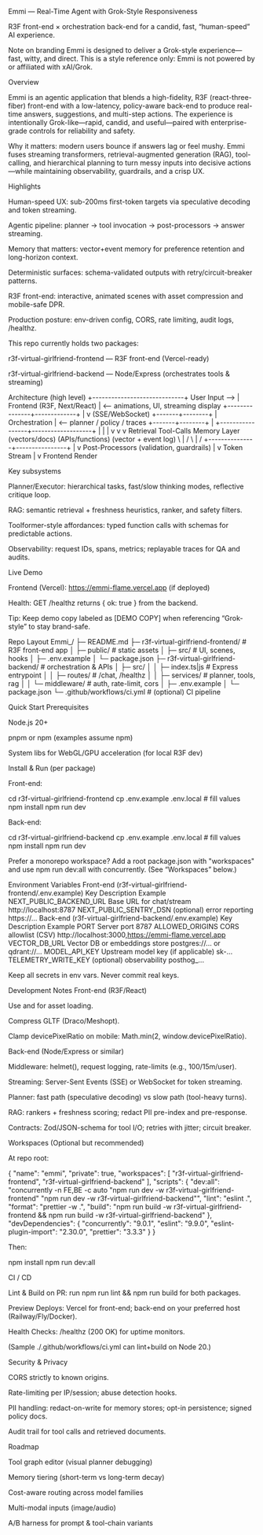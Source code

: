Emmi — Real-Time Agent with Grok-Style Responsiveness

R3F front-end × orchestration back-end for a candid, fast, “human-speed” AI experience.

<div align="center">


</div>

Note on branding
Emmi is designed to deliver a Grok-style experience—fast, witty, and direct. This is a style reference only: Emmi is not powered by or affiliated with xAI/Grok.

Overview

Emmi is an agentic application that blends a high-fidelity, R3F (react-three-fiber) front-end with a low-latency, policy-aware back-end to produce real-time answers, suggestions, and multi-step actions. The experience is intentionally Grok-like—rapid, candid, and useful—paired with enterprise-grade controls for reliability and safety.

Why it matters: modern users bounce if answers lag or feel mushy. Emmi fuses streaming transformers, retrieval-augmented generation (RAG), tool-calling, and hierarchical planning to turn messy inputs into decisive actions—while maintaining observability, guardrails, and a crisp UX.

Highlights

Human-speed UX: sub-200ms first-token targets via speculative decoding and token streaming.

Agentic pipeline: planner → tool invocation → post-processors → answer streaming.

Memory that matters: vector+event memory for preference retention and long-horizon context.

Deterministic surfaces: schema-validated outputs with retry/circuit-breaker patterns.

R3F front-end: interactive, animated scenes with asset compression and mobile-safe DPR.

Production posture: env-driven config, CORS, rate limiting, audit logs, /healthz.

This repo currently holds two packages:

r3f-virtual-girlfriend-frontend — R3F front-end (Vercel-ready)

r3f-virtual-girlfriend-backend — Node/Express (orchestrates tools & streaming)

Architecture (high level)
                +-----------------------------+
 User Input --> | Frontend (R3F, Next/React) |  <— animations, UI, streaming display
                +---------------+-------------+
                                |
                                v  (SSE/WebSocket)
                        +-------+--------+
                        |  Orchestration |  <— planner / policy / traces
                        +-------+--------+
                                |
              +-----------------+-------------------+
              |                 |                   |
              v                 v                   v
         Retrieval           Tool-Calls         Memory Layer
     (vectors/docs)      (APIs/functions)   (vector + event log)
              \                 |                  /
               \                |                 /
                +---------------+----------------+
                                |
                                v
                        Post-Processors
                     (validation, guardrails)
                                |
                                v
                           Token Stream
                                |
                                v
                          Frontend Render


Key subsystems

Planner/Executor: hierarchical tasks, fast/slow thinking modes, reflective critique loop.

RAG: semantic retrieval + freshness heuristics, ranker, and safety filters.

Toolformer-style affordances: typed function calls with schemas for predictable actions.

Observability: request IDs, spans, metrics; replayable traces for QA and audits.

Live Demo

Frontend (Vercel): https://emmi-flame.vercel.app (if deployed)

Health: GET /healthz returns { ok: true } from the backend.

Tip: Keep demo copy labeled as [DEMO COPY] when referencing “Grok-style” to stay brand-safe.

Repo Layout
Emmi_/
├─ README.md
├─ r3f-virtual-girlfriend-frontend/     # R3F front-end app
│  ├─ public/                           # static assets
│  ├─ src/                              # UI, scenes, hooks
│  ├─ .env.example
│  └─ package.json
├─ r3f-virtual-girlfriend-backend/      # orchestration & APIs
│  ├─ src/
│  │  ├─ index.ts|js                    # Express entrypoint
│  │  ├─ routes/                        # /chat, /healthz
│  │  ├─ services/                      # planner, tools, rag
│  │  └─ middleware/                    # auth, rate-limit, cors
│  ├─ .env.example
│  └─ package.json
└─ .github/workflows/ci.yml             # (optional) CI pipeline

Quick Start
Prerequisites

Node.js 20+

pnpm or npm (examples assume npm)

System libs for WebGL/GPU acceleration (for local R3F dev)

Install & Run (per package)

Front-end:

cd r3f-virtual-girlfriend-frontend
cp .env.example .env.local  # fill values
npm install
npm run dev


Back-end:

cd r3f-virtual-girlfriend-backend
cp .env.example .env.local  # fill values
npm install
npm run dev


Prefer a monorepo workspace? Add a root package.json with "workspaces" and use npm run dev:all with concurrently. (See “Workspaces” below.)

Environment Variables
Front-end (r3f-virtual-girlfriend-frontend/.env.example)
Key	Description	Example
NEXT_PUBLIC_BACKEND_URL	Base URL for chat/stream	http://localhost:8787
NEXT_PUBLIC_SENTRY_DSN	(optional) error reporting	https://...
Back-end (r3f-virtual-girlfriend-backend/.env.example)
Key	Description	Example
PORT	Server port	8787
ALLOWED_ORIGINS	CORS allowlist (CSV)	http://localhost:3000,https://emmi-flame.vercel.app
VECTOR_DB_URL	Vector DB or embeddings store	postgres://... or qdrant://...
MODEL_API_KEY	Upstream model key (if applicable)	sk-...
TELEMETRY_WRITE_KEY	(optional) observability	posthog_...

Keep all secrets in env vars. Never commit real keys.

Development Notes
Front-end (R3F/React)

Use <Suspense fallback={null}> and <Preload all /> for asset loading.

Compress GLTF (Draco/Meshopt).

Clamp devicePixelRatio on mobile: Math.min(2, window.devicePixelRatio).

Back-end (Node/Express or similar)

Middleware: helmet(), request logging, rate-limits (e.g., 100/15m/user).

Streaming: Server-Sent Events (SSE) or WebSocket for token streaming.

Planner: fast path (speculative decoding) vs slow path (tool-heavy turns).

RAG: rankers + freshness scoring; redact PII pre-index and pre-response.

Contracts: Zod/JSON-schema for tool I/O; retries with jitter; circuit breaker.

Workspaces (Optional but recommended)

At repo root:

{
  "name": "emmi",
  "private": true,
  "workspaces": [
    "r3f-virtual-girlfriend-frontend",
    "r3f-virtual-girlfriend-backend"
  ],
  "scripts": {
    "dev:all": "concurrently -n FE,BE -c auto \"npm run dev -w r3f-virtual-girlfriend-frontend\" \"npm run dev -w r3f-virtual-girlfriend-backend\"",
    "lint": "eslint .",
    "format": "prettier -w .",
    "build": "npm run build -w r3f-virtual-girlfriend-frontend && npm run build -w r3f-virtual-girlfriend-backend"
  },
  "devDependencies": {
    "concurrently": "9.0.1",
    "eslint": "9.9.0",
    "eslint-plugin-import": "2.30.0",
    "prettier": "3.3.3"
  }
}


Then:

npm install
npm run dev:all

CI / CD

Lint & Build on PR: run npm run lint && npm run build for both packages.

Preview Deploys: Vercel for front-end; back-end on your preferred host (Railway/Fly/Docker).

Health Checks: /healthz (200 OK) for uptime monitors.

(Sample ./.github/workflows/ci.yml can lint+build on Node 20.)

Security & Privacy

CORS strictly to known origins.

Rate-limiting per IP/session; abuse detection hooks.

PII handling: redact-on-write for memory stores; opt-in persistence; signed policy docs.

Audit trail for tool calls and retrieved documents.

Roadmap

 Tool graph editor (visual planner debugging)

 Memory tiering (short-term vs long-term decay)

 Cost-aware routing across model families

 Multi-modal inputs (image/audio)

 A/B harness for prompt & tool-chain variants 
